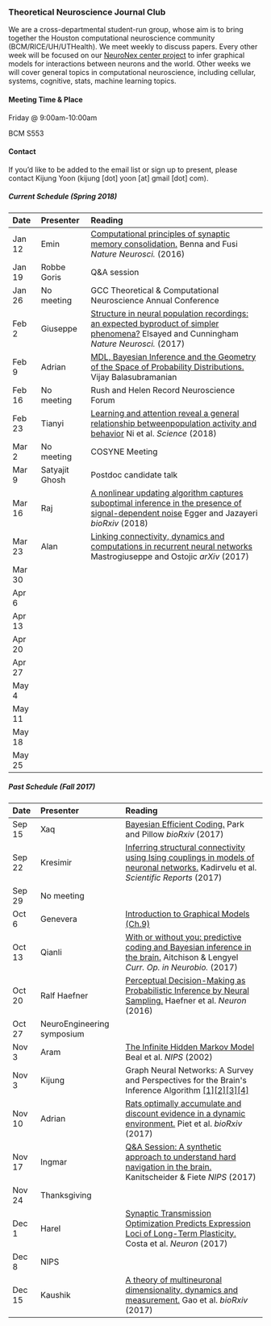 ### Theoretical Neuroscience Journal Club

We are a cross-departmental student-run group, whose aim is to bring together the Houston computational neuroscience community (BCM/RICE/UH/UTHealth). We meet weekly to discuss papers. Every other week will be focused on our [NeuroNex center project](https://www.bcm.edu/news/grants/nsf-grant-understand-the-brain) to infer graphical models for interactions between neurons and the world. Other weeks we will cover general topics in computational neuroscience, including cellular, systems, cognitive, stats, machine learning topics.

#### Meeting Time & Place

Friday @ 9:00am-10:00am

BCM S553

#### Contact

If you’d like to be added to the email list or sign up to present, please contact Kijung Yoon (kijung [dot] yoon [at] gmail [dot] com).


##### Current Schedule (Spring 2018)

| Date   | Presenter   | Reading                                  |
| :----- | :---------- | :--------------------------------------- |
| Jan 12 | Emin        | [Computational principles of synaptic memory consolidation.](https://www.nature.com/articles/nn.4401) Benna and Fusi *Nature Neurosci.* (2016) |
| Jan 19 | Robbe Goris | Q&A session                              |
| Jan 26 | No meeting  | GCC Theoretical & Computational Neuroscience Annual Conference |
| Feb 2  | Giuseppe    | [Structure in neural population recordings: an expected byproduct of simpler phenomena?](http://stat.columbia.edu/~cunningham/pdf/ElsayedNN2017.pdf) Elsayed and Cunningham *Nature Neurosci.* (2017)                                         |
| Feb 9  | Adrian      | [MDL, Bayesian Inference and the Geometry of the Space of Probability Distributions.](http://www.physics.upenn.edu/~vbalasub/public-html/Inference_files/MDLChapter.pdf) Vijay Balasubramanian                                         |
| Feb 16 | No meeting  | Rush and Helen Record Neuroscience Forum |
| Feb 23 | Tianyi      | [Learning and attention reveal a general relationship betweenpopulation activity and behavior](http://science.sciencemag.org/content/sci/359/6374/463.full.pdf) Ni et al. *Science* (2018)                                         |
| Mar 2  | No meeting  | COSYNE Meeting                           |
| Mar 9  | Satyajit Ghosh | Postdoc candidate talk                      |
| Mar 16 | Raj         | [A nonlinear updating algorithm captures suboptimal inference in the presence of signal-dependent noise](https://www.biorxiv.org/content/biorxiv/early/2018/02/07/258434.full.pdf) Egger and Jazayeri *bioRxiv*  (2018)                                         |
| Mar 23 | Alan        | [Linking connectivity, dynamics and computations in recurrent neural networks](https://arxiv.org/pdf/1711.09672.pdf) Mastrogiuseppe and Ostojic *arXiv*  (2017)  |
| Mar 30 |             |                                          |
| Apr 6  |             |                                          |
| Apr 13 |             |                                          |
| Apr 20 |             |                                          |
| Apr 27 |             |                                          |
| May 4  |             |                                          |
| May 11 |             |                                          |
| May 18 |             |                                          |
| May 25 |             |                                          |


##### Past Schedule (Fall 2017)

| Date   | Presenter    | Reading                                  |
| :----- | :----------- | :--------------------------------------- |
| Sep 15 | Xaq          | [Bayesian Efficient Coding.](http://www.biorxiv.org/content/biorxiv/early/2017/08/25/178418.full.pdf) Park and Pillow *bioRxiv* (2017) |
| Sep 22 | Kresimir     | [Inferring structural connectivity using Ising couplings in models of neuronal networks.](https://www.nature.com/articles/s41598-017-05462-2.pdf) Kadirvelu et al. *Scientific Reports* (2017) |
| Sep 29 | No meeting   |                                          |
| Oct 6  | Genevera     | [Introduction to Graphical Models (Ch.9)](https://trevorhastie.github.io/index.html)                                         |
| Oct 13 | Qianli       | [With or without you: predictive coding and Bayesian inference in the brain.](http://www.sciencedirect.com/science/article/pii/S0959438817300454) Aitchison & Lengyel *Curr. Op. in Neurobio.* (2017)                                         |
| Oct 20 | Ralf Haefner | [Perceptual Decision-Making as Probabilistic Inference by Neural Sampling.](http://www.cnbc.cmu.edu/braingroup/papers/haefner_etal_2016.pdf) Haefner et al. *Neuron* (2016)           |
| Oct 27 | NeuroEngineering symposium  |                                          |
| Nov 3  | Aram         | [The Infinite Hidden Markov Model](https://papers.nips.cc/paper/1956-the-infinite-hidden-markov-model.pdf) Beal et al. *NIPS* (2002)                                        |
| Nov 3  | Kijung         | Graph Neural Networks: A Survey and Perspectives for the Brain's Inference Algorithm [[1]](https://arxiv.org/abs/1511.05493)[[2]](https://arxiv.org/abs/1612.00222)[[3]](https://arxiv.org/abs/1704.01212)[[4]](https://arxiv.org/abs/1511.05298)                                        |
| Nov 10 | Adrian       | [Rats optimally accumulate and discount evidence in a dynamic environment.](https://www.biorxiv.org/content/early/2017/10/17/204248?%3Fcollection=) Piet et al. *bioRxiv* (2017)                                         |
| Nov 17 | Ingmar       | [Q&A Session: A synthetic approach to understand hard navigation in the brain.](https://arxiv.org/abs/1609.09059) Kanitscheider & Fiete *NIPS* (2017)                                 |
| Nov 24 | Thanksgiving |                                          |
| Dec 1  | Harel        | [Synaptic Transmission Optimization Predicts Expression Loci of Long-Term Plasticity.](https://pdfs.semanticscholar.org/f75f/998e50a5519cc09eed83ad0fbc33d748e085.pdf) Costa et al. *Neuron* (2017)        |
| Dec 8  | NIPS         |                                          |
| Dec 15  | Kaushik     | [A theory of multineuronal dimensionality, dynamics and measurement.](https://www.biorxiv.org/content/early/2017/11/12/214262) Gao et al. *bioRxiv* (2017)                   |

